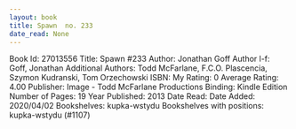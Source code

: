 ```yaml
---
layout: book
title: Spawn  no. 233
date_read: None
---
```


Book Id: 27013556
Title: Spawn #233
Author: Jonathan Goff
Author l-f: Goff, Jonathan
Additional Authors: Todd McFarlane, F.C.O. Plascencia, Szymon Kudranski, Tom Orzechowski
ISBN: 
My Rating: 0
Average Rating: 4.00
Publisher: Image - Todd McFarlane Productions
Binding: Kindle Edition
Number of Pages: 19
Year Published: 2013
Date Read: 
Date Added: 2020/04/02
Bookshelves: kupka-wstydu
Bookshelves with positions: kupka-wstydu (#1107)

